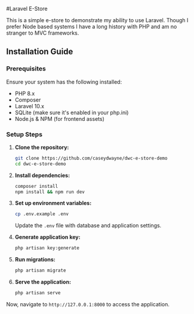 #Laravel E-Store

This is a simple e-store to demonstrate my ability to use Laravel. Though I prefer Node based systems I have a long history with PHP and am no stranger to MVC frameworks. 

## Installation Guide

### Prerequisites
Ensure your system has the following installed:
- PHP 8.x
- Composer
- Laravel 10.x
- SQLite (make sure it's enabled in your php.ini)
- Node.js & NPM (for frontend assets)

### Setup Steps

1. **Clone the repository:**
   ```bash
   git clone https://github.com/caseydwayne/dwc-e-store-demo
   cd dwc-e-store-demo
   ```

2. **Install dependencies:**
   ```bash
   composer install
   npm install && npm run dev
   ```

3. **Set up environment variables:**
   ```bash
   cp .env.example .env
   ```
   Update the `.env` file with database and application settings.

4. **Generate application key:**
   ```bash
   php artisan key:generate
   ```

5. **Run migrations:**
   ```bash
   php artisan migrate
   ```

6. **Serve the application:**
   ```bash
   php artisan serve
   ```

Now, navigate to `http://127.0.0.1:8000` to access the application.